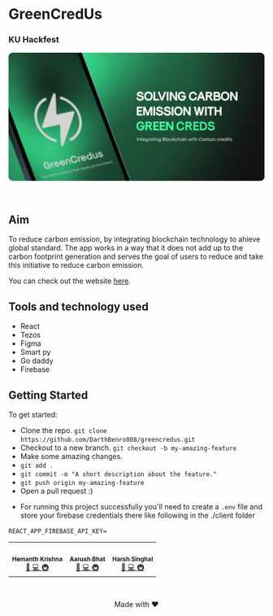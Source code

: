 # GreenCredUs

### KU Hackfest

![Banner](./client/src/assets/banner.png)

<br/>

## Aim

To reduce carbon emission, by integrating blockchain technology to ahieve global standard. The app works in a way that it does not add up to the carbon footprint generation and serves
the goal of users to reduce and take this initiative to reduce carbon emission.

You can check out the website [here](https://app.green-cred.us/).

## Tools and technology used

- React
- Tezos
- Figma
- Smart py
- Go daddy
- Firebase

## Getting Started

To get started:

- Clone the repo.
  `git clone https://github.com/DarthBenro008/greencredus.git`
- Checkout to a new branch.
  `git checkout -b my-amazing-feature`
- Make some amazing changes.
- `git add .`
- `git commit -m "A short description about the feature."`
- `git push origin my-amazing-feature`
- Open a pull request :)

* For running this project successfully you'll need to create a `.env` file and store your firebase credentials there like following in the ./client folder

```
REACT_APP_FIREBASE_API_KEY=
```

<!-- ALL-CONTRIBUTORS-LIST:START - Do not remove or modify this section -->
<!-- prettier-ignore-start -->
<!-- markdownlint-disable -->
<table>
	<tr>
		<td align="center">
			<a href="https://avatars.githubusercontent.com/u/31009634?s=460&u=664a0a0d459612ff4f0c2911be08e1789ddbfc72&v=4" width="100px;" alt=""/><br /><sub><b>Hemanth Krishna</b></sub></a><br /> <a href="https://github.com/IEEE-VIT/recruitment-2020-frontend/commits?author=r-ush" title="Documentation">📖 <a href="" title="Code"> 💻 </a><a href="#infra-r-ush" title="Infrastructure (Hosting, Build-Tools, etc)"> 🚇 </a>
		</td>
   <td align="center">
			<a href="https://github.com/r-ush"><img src="https://avatars.githubusercontent.com/u/54478821?s=460&u=9b02d2918969082891add1c57be910653f52fafb&v=4" width="100px;" alt=""/><br /><sub><b>Aarush Bhat</b></sub></a><br /> <a href="" title="Documentation">📖 <a href="" title="Code"> 💻 </a><a href="#infra-r-ush" title="Infrastructure (Hosting, Build-Tools, etc)"> 🚇 </a>
		</td>
      <td align="center">
			<a href="https://github.com/r-ush"><img src="https://avatars.githubusercontent.com/u/60664245?s=460&u=1ac2ad98a7e07f0f3dc0734e1199c7a1586ce3b4&v=4" width="100px;" alt=""/><br /><sub><b>Harsh Singhal</b></sub></a><br /> <a href="" title="Documentation">📖 <a href="" title="Code"> 💻 </a><a href="#infra-r-ush" title="Infrastructure (Hosting, Build-Tools, etc)"> 🚇 </a>
		</td>
	</tr>
</table>

<br />

<p align="center">Made with ❤</p>
